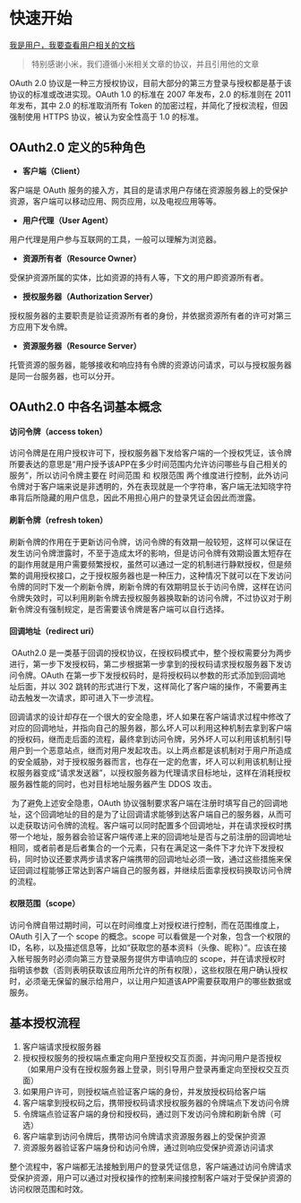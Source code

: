 # 快速开始

[我是用户，我要查看用户相关的文档](./user)

> 特别感谢小米，我们遵循小米相关文章的协议，并且引用他的文章

OAuth 2.0 协议是一种三方授权协议，目前大部分的第三方登录与授权都是基于该协议的标准或改进实现。OAuth 1.0 的标准在 2007 年发布，2.0 的标准则在 2011 年发布，其中 2.0 的标准取消所有 Token 的加密过程，并简化了授权流程，但因强制使用 HTTPS 协议，被认为安全性高于 1.0 的标准。

## OAuth2.0 定义的5种角色

- **客户端（Client）**

客户端是 OAuth 服务的接入方，其目的是请求用户存储在资源服务器上的受保护资源，客户端可以移动应用、网页应用，以及电视应用等等。

- **用户代理（User Agent）**

用户代理是用户参与互联网的工具，一般可以理解为浏览器。

- **资源所有者（Resource Owner）**

受保护资源所属的实体，比如资源的持有人等，下文的用户即资源所有者。

- **授权服务器（Authorization Server）**

授权服务器的主要职责是验证资源所有者的身份，并依据资源所有者的许可对第三方应用下发令牌。

- **资源服务器（Resource Server）**

托管资源的服务器，能够接收和响应持有令牌的资源访问请求，可以与授权服务器是同一台服务器，也可以分开。

## OAuth2.0 中各名词基本概念

#### 访问令牌（access token）

​    访问令牌是在用户授权许可下，授权服务器下发给客户端的一个授权凭证，该令牌所要表达的意思是“用户授予该APP在多少时间范围内允许访问哪些与自己相关的服务”，所以访问令牌主要在 时间范围 和 权限范围 两个维度进行控制，此外访问令牌对于客户端来说是非透明的，外在表现就是一个字符串，客户端无法知晓字符串背后所隐藏的用户信息，因此不用担心用户的登录凭证会因此而泄露。

#### 刷新令牌（refresh token）

​    刷新令牌的作用在于更新访问令牌，访问令牌的有效期一般较短，这样可以保证在发生访问令牌泄露时，不至于造成太坏的影响，但是访问令牌有效期设置太短存在的副作用就是用户需要频繁授权，虽然可以通过一定的机制进行静默授权，但是频繁的调用授权接口，之于授权服务器也是一种压力，这种情况下就可以在下发访问令牌的同时下发一个刷新令牌，刷新令牌的有效期明显长于访问令牌，这样在访问令牌失效时，可以利用刷新令牌去授权服务器换取新的访问令牌，不过协议对于刷新令牌没有强制规定，是否需要该令牌是客户端可以自行选择。

#### 回调地址（redirect uri）

​    OAuth2.0 是一类基于回调的授权协议，在授权码模式中，整个授权需要分为两步进行，第一步下发授权码，第二步根据第一步拿到的授权码请求授权服务器下发访问令牌。OAuth 在第一步下发授权码时，是将授权码以参数的形式添加到回调地址后面，并以 302 跳转的形式进行下发，这样简化了客户端的操作，不需要再主动去触发一次请求，即可进入下一步流程。

​    回调请求的设计却存在一个很大的安全隐患，坏人如果在客户端请求过程中修改了对应的回调地址，并指向自己的服务器，那么坏人可以利用这种机制去拿到客户端的授权码，继而走后面的流程，最终拿到访问令牌，另外坏人可以利用该机制引导用户到一个恶意站点，继而对用户发起攻击。以上两点都是该机制对于用户所造成的安全威胁，对于授权服务器而言，也存在一定的危害，坏人可以利用该机制让授权服务器变成“请求发送器”，以授权服务器为代理请求目标地址，这样在消耗授权服务器性能的同时，也对目标地址服务器产生 DDOS 攻击。

​    为了避免上述安全隐患，OAuth 协议强制要求客户端在注册时填写自己的回调地址，这个回调地址的目的是为了让回调请求能够到达客户端自己的服务器，从而可以走获取访问令牌的流程。客户端可以同时配置多个回调地址，并在请求授权时携带一个地址，服务器会验证客户端传递上来的回调地址是否与之前注册的回调地址相同，或者前者是后者集合的一个元素，只有在满足这一条件下才允许下发授权码，同时协议还要求两步请求客户端携带的回调地址必须一致，通过这些措施来保证回调过程能够正常达到客户端自己的服务器，并继续后面拿授权码换取访问令牌的流程。

#### 权限范围（scope）

​    访问令牌自带过期时间，可以在时间维度上对授权进行控制，而在范围维度上，OAuth 引入了一个 scope 的概念。scope 可以看做是一个对象，包含一个权限的 ID，名称，以及描述信息等，比如“获取您的基本资料（头像、昵称）”。应该在接入帐号服务时必须向第三方登录服务提供方申请响应的 scope，并在请求授权时指明该参数（否则表明获取该应用所允许的所有权限），这些权限在用户确认授权时，必须毫无保留的展示给用户，以让用户知道该APP需要获取用户的哪些数据或服务。

## 基本授权流程

1. 客户端请求授权服务器
2. 授权授权服务的授权端点重定向用户至授权交互页面，并询问用户是否授权（如果用户没有在授权服务器上登录，则引导用户登录再重定向至授权交互页面）
3. 如果用户许可，则授权端点验证客户端的身份，并发放授权码给客户端
4. 客户端拿到授权码之后，携带授权码请求授权服务器的令牌端点下发访问令牌
5. 令牌端点验证客户端的身份和授权码，通过则下发访问令牌和刷新令牌（可选）
6. 客户端拿到访问令牌后，携带访问令牌请求资源服务器上的受保护资源
7. 资源服务器验证客户端身份和访问令牌，通过则响应受保护资源访问请求

整个流程中，客户端都无法接触到用户的登录凭证信息，客户端通过访问令牌请求受保护资源，用户可以通过对授权操作的控制来间接控制客户端对于受保护资源的访问权限范围和时效。